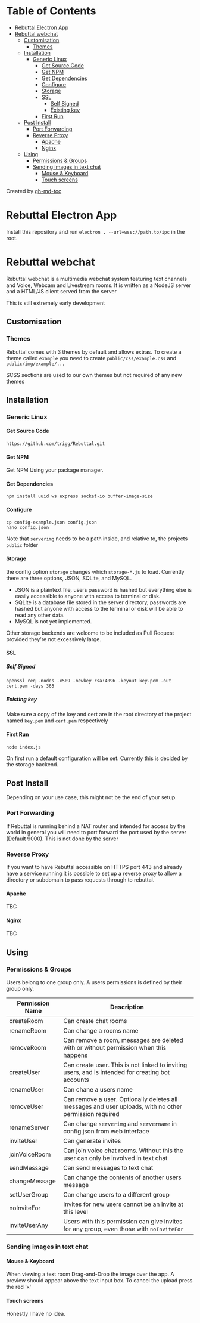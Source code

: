 Table of Contents
=================
   * [Rebuttal Electron App](#rebuttal-electron-app)
   * [Rebuttal webchat](#rebuttal-webchat)
      * [Customisation](#customisation)
         * [Themes](#themes)
      * [Installation](#installation)
         * [Generic Linux](#generic-linux)
            * [Get Source Code](#get-source-code)
            * [Get NPM](#get-npm)
            * [Get Dependencies](#get-dependencies)
            * [Configure](#configure)
            * [Storage](#storage)
            * [SSL](#ssl)
               * [Self Signed](#self-signed)
               * [Existing key](#existing-key)
            * [First Run](#first-run)
      * [Post Install](#post-install)
         * [Port Forwarding](#port-forwarding)
         * [Reverse Proxy](#reverse-proxy)
            * [Apache](#apache)
            * [Nginx](#nginx)
      * [Using](#using)
         * [Permissions &amp; Groups](#permissions--groups)
         * [Sending images in text chat](#sending-images-in-text-chat)
            * [Mouse &amp; Keyboard](#mouse--keyboard)
            * [Touch screens](#touch-screens)

Created by [gh-md-toc](https://github.com/ekalinin/github-markdown-toc)

# Rebuttal Electron App

Install this repository and run `electron . --url=wss://path.to/ipc` in the root. 

# Rebuttal webchat

Rebuttal webchat is a multimedia webchat system featuring text channels and Voice, Webcam and Livestream rooms. It is written as a NodeJS server and a HTML/JS client served from the server

This is still extremely early development

## Customisation

### Themes

Rebuttal comes with 3 themes by default and allows extras. To create a theme called `example` you need to create `public/css/example.css` and `public/img/example/...`

SCSS sections are used to our own themes but not required of any new themes

## Installation

### Generic Linux

#### Get Source Code

`https://github.com/trigg/Rebuttal.git`

#### Get NPM

Get NPM Using your package manager. 

#### Get Dependencies

`npm install uuid ws express socket-io buffer-image-size`

#### Configure

```
cp config-example.json config.json
nano config.json
```

Note that `serverimg` needs to be a path inside, and relative to, the projects `public` folder

#### Storage

the config option `storage` changes which `storage-*.js` to load. Currently there are three options, JSON, SQLite, and MySQL.

- JSON is a plaintext file, users password is hashed but everything else is easily accessible to anyone with access to terminal or disk.
- SQLite is a database file stored in the server directory, passwords are hashed but anyone with access to the terminal or disk will be able to read any other data.
- MySQL is not yet implemented. 

Other storage backends are welcome to be included as Pull Request provided they're not excessively large.

#### SSL

##### Self Signed

```
openssl req -nodes -x509 -newkey rsa:4096 -keyout key.pem -out cert.pem -days 365
```

##### Existing key

Make sure a copy of the key and cert are in the root directory of the project named `key.pem` and `cert.pem` respectively

#### First Run

`node index.js`

On first run a default configuration will be set. Currently this is decided by the storage backend.

## Post Install

Depending on your use case, this might not be the end of your setup.

### Port Forwarding

If Rebuttal is running behind a NAT router and intended for access by the world in general you will need to port forward the port used by the server (Default 9000). This is not done by the server

### Reverse Proxy

If you want to have Rebuttal accessible on HTTPS port 443 and already have a service running it is possible to set up a reverse proxy to allow a directory or subdomain to pass requests through to rebuttal.

#### Apache

TBC

#### Nginx

TBC

## Using

### Permissions & Groups

Users belong to one group only. A users permissions is defined by their group only.


| Permission Name | Description         |
| --------------- | ------------------- |
| createRoom      | Can create chat rooms |
| renameRoom      | Can change a rooms name |
| removeRoom      | Can remove a room, messages are deleted with or without permission when this happens |
| createUser      | Can create user. This is not linked to inviting users, and is intended for creating bot accounts |
| renameUser      | Can chane a users name |
| removeUser      | Can remove a user. Optionally deletes all messages and user uploads, with no other permission required |
| renameServer    | Can change `serverimg` and `servername` in config.json from web interface |
| inviteUser      | Can generate invites |
| joinVoiceRoom   | Can join voice chat rooms. Without this the user can only be involved in text chat |
| sendMessage     | Can send messages to text chat |
| changeMessage   | Can change the contents of another users message |
| setUserGroup    | Can change users to a different group |
| noInviteFor     | Invites for new users cannot be an invite at this level |
| inviteUserAny   | Users with this permission can give invites for any group, even those with `noInviteFor` |

### Sending images in text chat


#### Mouse & Keyboard

When viewing a text room Drag-and-Drop the image over the app. A preview should appear above the text input box. To cancel the upload press the red 'x'

#### Touch screens

Honestly I have no idea.





